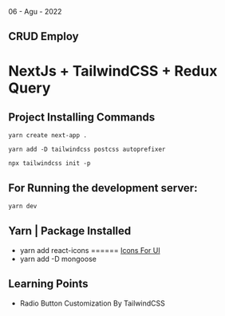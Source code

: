 06 - Agu - 2022

## CRUD Employ 

# NextJs + TailwindCSS + Redux Query



## Project Installing Commands
``` 
yarn create next-app . 
```
```
yarn add -D tailwindcss postcss autoprefixer
```
```
npx tailwindcss init -p
```

## For Running the development server:
```bash
yarn dev
```

## Yarn | Package Installed
* yarn add react-icons ====== [Icons For UI][icons]
* yarn add -D mongoose

[icons]: https://react-icons.github.io/react-icons



## Learning Points
* Radio Button Customization By TailwindCSS





